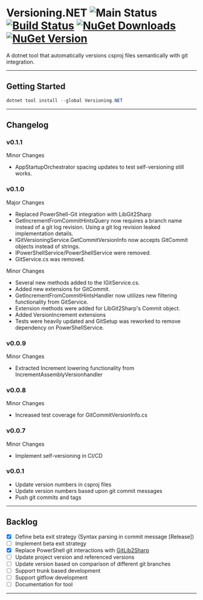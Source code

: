 # Versioning.NET ![Main Status](https://github.com/cbcrouse/Versioning.NET/workflows/Main%20Status/badge.svg?branch=main) [![Build Status](https://caseycrouse.visualstudio.com/Github/_apis/build/status/Versioning.NET/Versioning.NET-CD?branchName=main)](https://caseycrouse.visualstudio.com/Github/_build/latest?definitionId=8&branchName=main) [![NuGet Downloads](https://img.shields.io/nuget/dt/Versioning.NET)](https://www.nuget.org/stats/packages/Versioning.NET?groupby=Version) [![NuGet Version](https://img.shields.io/nuget/v/Versioning.NET)](https://www.nuget.org/packages/Versioning.NET)

A dotnet tool that automatically versions csproj files semantically with git integration.

---

## Getting Started

```powershell
dotnet tool install --global Versioning.NET
```

---

## Changelog

### v0.1.1

Minor Changes

* AppStartupOrchestrator spacing updates to test self-versioning still works.

### v0.1.0

Major Changes

* Replaced PowerShell-Git integration with LibGit2Sharp
* GetIncrementFromCommitHintsQuery now requires a branch name instead of a git log revision. Using a git log revision leaked implementation details.
* IGitVersioningService.GetCommitVersionInfo now accepts GitCommit objects instead of strings.
* IPowerShellService/PowerShellService were removed.
* GitService.cs was removed.

Minor Changes

* Several new methods added to the IGitService.cs.
* Added new extensions for GitCommit.
* GetIncrementFromCommitHintsHandler now utilizes new filtering functionality from GitService.
* Extension methods were added for LibGit2Sharp's Commit object.
* Added VersionIncrement extensions
* Tests were heavily updated and GitSetup was reworked to remove dependency on PowerShellService.

### v0.0.9

Minor Changes

* Extracted Increment lowering functionality from IncrementAssemblyVersionhandler

### v0.0.8

Minor Changes

* Increased test coverage for GitCommitVersionInfo.cs

### v0.0.7

Minor Changes

* Implement self-versioning in CI/CD

### v0.0.1

* Update version numbers in csproj files
* Update version numbers based upon git commit messages
* Push git commits and tags

---

## Backlog

- [x] Define beta exit strategy (Syntax parsing in commit message [Release])
- [ ] Implement beta exit strategy
- [x] Replace PowerShell git interactions with [GitLib2Sharp](https://github.com/libgit2/libgit2sharp)
- [ ] Update project version and referenced versions
- [ ] Update version based on comparison of different git branches
- [ ] Support trunk based development
- [ ] Support gitflow development
- [ ] Documentation for tool

---
